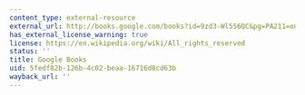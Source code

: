 ```yaml
---
content_type: external-resource
external_url: http://books.google.com/books?id=9zd3-Wl5S6QC&pg=PA211=onepage
has_external_license_warning: true
license: https://en.wikipedia.org/wiki/All_rights_reserved
status: ''
title: Google Books
uid: 5fedf82b-126b-4c02-beaa-16716d8cd63b
wayback_url: ''
---
```

